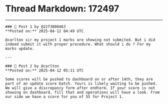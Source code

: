 # Thread Markdown: 172497

---

    ### 💬 Post 1 by @22f3000463  
    **Posted on:** 2025-04-12 04:49 UTC  

    @carlton sir my project 1 marks are showing not submited. But i did indeed submit it with proper procedure. What should i do ? For my marks update.

    ---

    ### 💬 Post 2 by @carlton  
    **Posted on:** 2025-04-12 05:11 UTC  

    Some scores will be pushed to dashboard on or after 14th, they are part of an update score batch. Yours is likely waiting to be pushed. We will give a discrepancy form after endterm. If your score is not showing on dashboard, fill that and operations will have a look. From our side we have a score for you of 55 for Project 1.

    